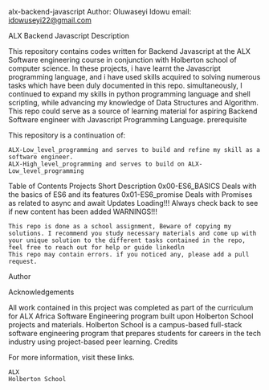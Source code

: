 alx-backend-javascript
Author: Oluwaseyi Idowu
email: idowuseyi22@gmail.com

ALX Backend Javascript
Description

This repository contains codes written for Backend Javascript at the ALX Software engineering course in conjunction with Holberton school of computer science. In these projects, i have learnt the Javascript programming language, and i have used skills acquired to solving numerous tasks which have been duly documented in this repo. simultaneously, I continued to expand my skills in python programming language and shell scripting, while advancing my knowledge of Data Structures and Algorithm. This repo could serve as a source of learning material for aspiring Backend Software engineer with Javascript Programming Language.
prerequisite

This repository is a continuation of:

    ALX-Low_level_programming and serves to build and refine my skill as a software engineer.
    ALX-High_level_programming and serves to build on ALX-Low_level_programming

Table of Contents
Projects 	Short Description
0x00-ES6_BASICS 	Deals with the basics of ES6 and its features
0x01-ES6_promise 	Deals with Promises as related to async and await
Updates Loading!!! 	Always check back to see if new content has been added
WARNINGS!!!

    This repo is done as a school assignment, Beware of copying my solutions. I recommend you study necessary materials and come up with your unique solution to the different tasks contained in the repo, feel free to reach out for help or guide linkedln
    This repo may contain errors. if you noticed any, please add a pull request.

Author


Acknowledgements

All work contained in this project was completed as part of the curriculum for ALX Africa Software Engineering program built upon Holberton School projects and materials. Holberton School is a campus-based full-stack software engineering program that prepares students for careers in the tech industry using project-based peer learning.
Credits

For more information, visit these links.

    ALX
    Holberton School
